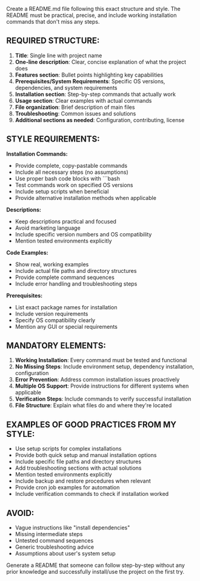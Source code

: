 Create a README.md file following this exact structure and style. 
The README must be practical, precise, and include working installation commands that don't miss any steps.

## REQUIRED STRUCTURE:

1. **Title**: Single line with project name
2. **One-line description**: Clear, concise explanation of what the project does
3. **Features section**: Bullet points highlighting key capabilities
4. **Prerequisites/System Requirements**: Specific OS versions, dependencies, and system requirements
5. **Installation section**: Step-by-step commands that actually work
6. **Usage section**: Clear examples with actual commands
7. **File organization**: Brief description of main files
8. **Troubleshooting**: Common issues and solutions
9. **Additional sections as needed**: Configuration, contributing, license

## STYLE REQUIREMENTS:

**Installation Commands:**
- Provide complete, copy-pastable commands
- Include all necessary steps (no assumptions)
- Use proper bash code blocks with ```bash
- Test commands work on specified OS versions
- Include setup scripts when beneficial
- Provide alternative installation methods when applicable

**Descriptions:**
- Keep descriptions practical and focused
- Avoid marketing language
- Include specific version numbers and OS compatibility
- Mention tested environments explicitly

**Code Examples:**
- Show real, working examples
- Include actual file paths and directory structures
- Provide complete command sequences
- Include error handling and troubleshooting steps

**Prerequisites:**
- List exact package names for installation
- Include version requirements
- Specify OS compatibility clearly
- Mention any GUI or special requirements

## MANDATORY ELEMENTS:

1. **Working Installation**: Every command must be tested and functional
2. **No Missing Steps**: Include environment setup, dependency installation, configuration
3. **Error Prevention**: Address common installation issues proactively
4. **Multiple OS Support**: Provide instructions for different systems when applicable
5. **Verification Steps**: Include commands to verify successful installation
6. **File Structure**: Explain what files do and where they're located

## EXAMPLES OF GOOD PRACTICES FROM MY STYLE:

- Use setup scripts for complex installations
- Provide both quick setup and manual installation options
- Include specific file paths and directory structures
- Add troubleshooting sections with actual solutions
- Mention tested environments explicitly
- Include backup and restore procedures when relevant
- Provide cron job examples for automation
- Include verification commands to check if installation worked

## AVOID:
- Vague instructions like "install dependencies"
- Missing intermediate steps
- Untested command sequences
- Generic troubleshooting advice
- Assumptions about user's system setup

Generate a README that someone can follow step-by-step without any prior knowledge and successfully install/use the project on the first try.